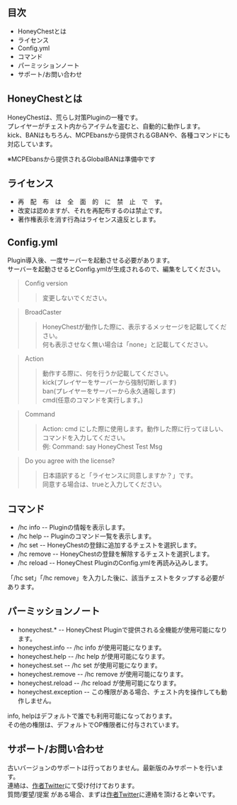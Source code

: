 ## 目次
* HoneyChestとは
* ライセンス
* Config.yml
* コマンド
* パーミッションノート
* サポート/お問い合わせ

## HoneyChestとは
HoneyChestは、荒らし対策Pluginの一種です。  
プレイヤーがチェスト内からアイテムを盗むと、自動的に動作します。  
kick、BANはもちろん、MCPEbansから提供されるGBANや、各種コマンドにも対応しています。  

※MCPEbansから提供されるGlobalBANは準備中です

## ライセンス
* 再　配　布　は　全　面　的　に　禁　止　で　す。
* 改変は認めますが、それを再配布するのは禁止です。
* 著作権表示を消す行為はライセンス違反とします。

## Config.yml
Plugin導入後、一度サーバーを起動させる必要があります。  
サーバーを起動させるとConfig.ymlが生成されるので、編集をしてください。

> Config version
>> 変更しないでください。

> BroadCaster
>> HoneyChestが動作した際に、表示するメッセージを記載してください。  
>> 何も表示させなく無い場合は「none」と記載してください。

> Action
>> 動作する際に、何を行うか記載してください。  
>> kick(プレイヤーをサーバーから強制切断します)  
>> ban(プレイヤーをサーバーから永久通報します)  
>> cmd(任意のコマンドを実行します。)

> Command
>> Action: cmd にした際に使用します。動作した際に行ってほしい、コマンドを入力してください。  
>> 例: Command: say HoneyChest Test Msg

> Do you agree with the license?
>> 日本語訳すると「ライセンスに同意しますか？」です。  
>> 同意する場合は、trueと入力してください。

## コマンド
* /hc info    --  Pluginの情報を表示します。
* /hc help    --  Pluginのコマンド一覧を表示します。
* /hc set     --  HoneyChestの登録に追加するチェストを選択します。
* /hc remove  --  HoneyChestの登録を解除するチェストを選択します。
* /hc reload  --  HoneyChest PluginのConfig.ymlを再読み込みします。  

「/hc set」「/hc remove」を入力した後に、該当チェストをタップする必要があります。

## パーミッションノート
* honeychest.*          --  HoneyChest Pluginで提供される全機能が使用可能になります。
* honeychest.info       --  /hc info が使用可能になります。
* honeychest.help       --  /hc help が使用可能になります。
* honeychest.set        --  /hc set が使用可能になります。
* honeychest.remove     --  /hc remove が使用可能になります。
* honeychest.reload     --  /hc reload が使用可能になります。
* honeychest.exception  --  この権限がある場合、チェスト内を操作しても動作しません。  

info, helpはデフォルトで誰でも利用可能になっております。  
その他の権限は、デフォルトでOP権限者に付与されています。

## サポート/お問い合わせ
古いバージョンのサポートは行っておりません。最新版のみサポートを行います。  
連絡は、[作者Twitter](http://twitter.com/rain318_1995)にて受け付けております。  
質問/要望/提案 がある場合、まずは[作者Twitter](http://twitter.com/rain318_1995)に連絡を頂けると幸いです。